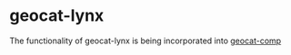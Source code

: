 # geocat-lynx

The functionality of geocat-lynx is being incorporated into [geocat-comp](https://github.com/NCAR/geocat-comp)
